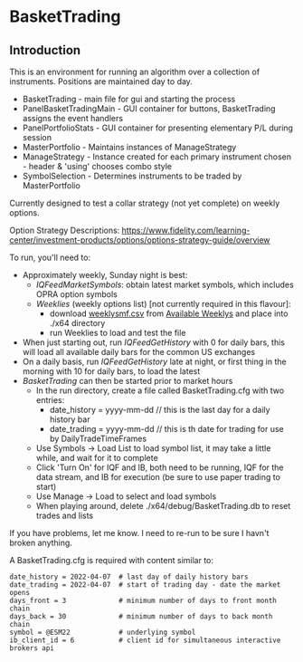 # BasketTrading

## Introduction

This is an environment for running an algorithm over a collection of instruments.  Positions
are maintained day to day.

* BasketTrading - main file for gui and starting the process
* PanelBasketTradingMain - GUI container for buttons, BasketTrading assigns the event handlers
* PanelPortfolioStats - GUI container for presenting elementary P/L during session
* MasterPortfolio - Maintains instances of ManageStrategy
* ManageStrategy - Instance created for each primary instrument chosen - header & 'using' chooses combo style
* SymbolSelection - Determines instruments to be traded by MasterPortfolio

Currently designed to test a collar strategy (not yet complete) on weekly options.

Option Strategy Descriptions:
https://www.fidelity.com/learning-center/investment-products/options/options-strategy-guide/overview

To run, you'll need to:

* Approximately weekly, Sunday night is best:
  * _IQFeedMarketSymbols_: obtain latest market symbols, which includes OPRA option symbols
  * _Weeklies_ (weekly options list) [not currently required in this flavour]:
    * download [weeklysmf.csv](https://www.cboe.com/available_weeklys/get_csv_download/) from [Available Weeklys](https://www.cboe.com/available_weeklys/) and place into ./x64 directory
    * run Weeklies to load and test the file
* When just starting out, run _IQFeedGetHistory_ with 0 for daily bars, this will load all available daily bars for the common US exchanges
* On a daily basis, run _IQFeedGetHistory_ late at night, or first thing in the morning with 10 for daily bars, to load the latest
* _BasketTrading_ can then be started prior to market hours
  * In the run directory, create a file called BasketTrading.cfg with two entries:
    * date_history = yyyy-mm-dd   // this is the last day for a daily history bar
    * date_trading = yyyy-mm-dd   // this is th date for trading for use by DailyTradeTimeFrames
  * Use Symbols -> Load List to load symbol list, it may take a little while, and wait for it to complete
  * Click 'Turn On' for IQF and IB, both need to be running, IQF for the data stream, and IB for execution (be sure to use paper trading to start)
  * Use Manage -> Load to select and load symbols
  * When playing around, delete ./x64/debug/BasketTrading.db to reset trades and lists

If you have problems, let me know.  I need to re-run to be sure I havn't broken anything.

A BasketTrading.cfg is required with content similar to:

```
date_history = 2022-04-07  # last day of daily history bars
date_trading = 2022-04-07  # start of trading day - date the market opens
days_front = 3             # minimum number of days to front month chain
days_back = 30             # minimum number of days to back month chain
symbol = @ESM22            # underlying symbol
ib_client_id = 6           # client id for simultaneous interactive brokers api
```
